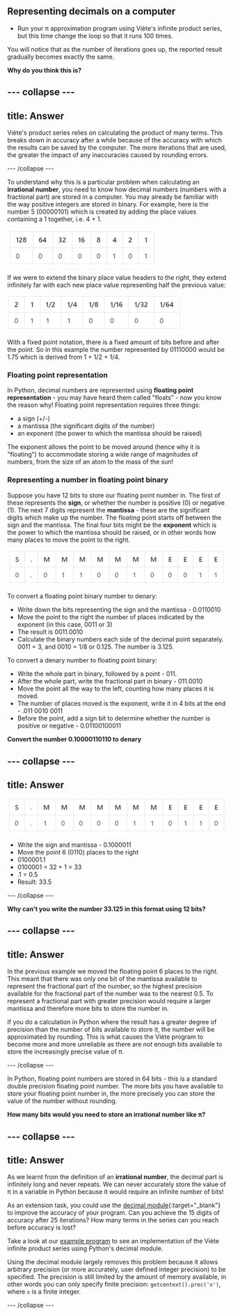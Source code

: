 ## Representing decimals on a computer

+ Run your π approximation program using Viète's infinite product series, but this time change the loop so that it runs 100 times.

You will notice that as the number of iterations goes up, the reported result gradually becomes exactly the same.

**Why do you think this is?**

--- collapse ---
---
title: Answer
---
Viète's product series relies on calculating the product of many terms. This breaks down in accuracy after a while because of the accuracy with which the results can be saved by the computer. The more iterations that are used, the greater the impact of any inaccuracies caused by rounding errors.

--- /collapse ---

To understand why this is a particular problem when calculating an **irrational number**, you need to know how decimal numbers (numbers with a fractional part) are stored in a computer. You may already be familiar with the way positive integers are stored in binary. For example, here is the number 5 (00000101) which is created by adding the place values containing a 1 together, i.e. 4 + 1.

![Binary](images/binary-positive.png)

If we were to extend the binary place value headers to the _right_, they extend infinitely far with each new place value representing half the previous value:

![Binary fixed point](images/binary-fixed-point.png)

With a fixed point notation, there is a fixed amount of bits before and after the point. So in this example the number represented by 01110000 would be 1.75 which is derived from 1 + 1/2 + 1/4.

### Floating point representation

In Python, decimal numbers are represented using **floating point representation** - you may have heard them called "floats" - now you know the reason why! Floating point representation requires three things:

- a sign (+/-)
- a mantissa (the significant digits of the number)
- an exponent (the power to which the mantissa should be raised)

The exponent allows the point to be moved around (hence why it is "floating") to accommodate storing a wide range of magnitudes of numbers, from the size of an atom to the mass of the sun!

### Representing a number in floating point binary

Suppose you have 12 bits to store our floating point number in. The first of these represents the **sign**, or whether the number is positive (0) or negative (1). The next 7 digits represent the **mantissa** - these are the significant digits which make up the number. The floating point starts off between the sign and the mantissa. The final four bits might be the **exponent** which is the power to which the mantissa should be raised, or in other words how many places to move the point to the right.

![Binary floating point](images/binary-floating-point.png)

To convert a floating point binary number to denary:

+ Write down the bits representing the sign and the mantissa - 0.0110010
+ Move the point to the right the number of places indicated by the exponent (in this case, 0011 or 3)
+ The result is 0011.0010
+ Calculate the binary numbers each side of the decimal point separately. 0011 = 3, and 0010 = 1/8 or 0.125. The number is 3.125.

To convert a denary number to floating point binary:

+ Write the whole part in binary, followed by a point - 011.
+ After the whole part, write the fractional part in binary - 011.0010
+ Move the point all the way to the left, counting how many places it is moved.
+ The number of places moved is the exponent, write it in 4 bits at the end - .011 0010 0011
+ Before the point, add a sign bit to determine whether the number is positive or negative - 0.01100100011

**Convert the number 0.10000110110 to denary**

--- collapse ---
---
title: Answer
---
![Binary](images/binary-floating-point-answer.png)

- Write the sign and mantissa - 0.1000011
- Move the point 6 (0110) places to the right
- 0100001.1
- 0100001 = 32 + 1 = 33
- .1 = 0.5
- Result: 33.5

--- /collapse ---

**Why can't you write the number 33.125 in this format using 12 bits?**

--- collapse ---
---
title: Answer
---
In the previous example we moved the floating point 6 places to the right. This meant that there was only one bit of the mantissa available to represent the fractional part of the number, so the highest precision available for the fractional part of the number was to the nearest 0.5. To represent a fractional part with greater precision would require a larger mantissa and therefore more bits to store the number in.

If you do a calculation in Python where the result has a greater degree of precision than the number of bits available to store it, the number will be approximated by rounding. This is what causes the Viète program to become more and more unreliable as there are not enough bits available to store the increasingly precise value of π.

--- /collapse ---

In Python, floating point numbers are stored in 64 bits - this is a standard double precision floating point number. The more bits you have available to store your floating point number in, the more precisely you can store the value of the number without rounding.

**How many bits would you need to store an irrational number like π?**

--- collapse ---
---
title: Answer
---
As we learnt from the definition of an **irrational number**, the decimal part is infinitely long and never repeats. We can never accurately store the value of π in a variable in Python because it would require an infinite number of bits!

As an extension task, you could use the [decimal module](https://docs.python.org/3/library/decimal.html?highlight=decimal#module-decimal){:target="_blank"}  to improve the accuracy of your program. Can you achieve the 15 digits of accuracy after 25 iterations? How many terms in the series can you reach before accuracy is lost?

Take a look at our [example program](resources/pi_viete.py) to see an implementation of the Viète infinite product series using Python's decimal module.

Using the decimal module largely removes this problem because it allows arbitrary precision (or more accurately, user defined integer precision) to be specified. The precision is still limited by the amount of memory available, in other words you can only specify finite precision: `getcontext().prec('x')`, where `x` is a finite integer.

--- /collapse ---
